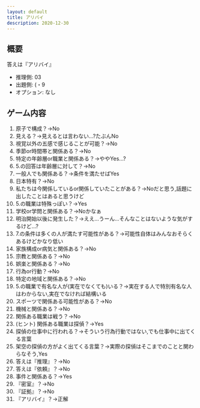```yaml
---
layout: default
title: アリバイ
description: 2020-12-30
---
```


## 概要

答えは『アリバイ』

- 推理側: 03
- 出題側: (・9
- オプション: なし

## ゲーム内容

1. 原子で構成？→No
2. 見える？→見えるとは言わない…?たぶんNo
3. 視覚以外の五感で感じることが可能？→No
4. 季節or時間帯と関係ある？→No
5. 特定の年齢層or職業と関係ある？→ややYes…?
6. 5.の回答は年齢層に対して？→No
7. 一般人でも関係ある？→条件を満たせばYes
8. 日本特有？→No
9. 私たちは今関係しているor関係していたことがある？→Noだと思う,話題に出したことはあると思うけど
10. 5.の職業は特殊っぽい？→Yes
11. 学校or学問と関係ある？→Noかなぁ
12. 明治開始以後に発生した？→ええ…うーん…そんなことはないような気がするけど…?
13. 7.の条件は多くの人が満たす可能性がある？→可能性自体はみんなおそらくあるけどかなり低い
14. 家族構成or病気と関係ある？→No
15. 宗教と関係ある？→No
16. 娯楽と関係ある？→No
17. 行為or行動？→No
18. 特定の地域と関係ある？→No
19. 5.の職業で有名な人が(実在でなくても)いる？→実在する人で特別有名な人はわからない,実在でなければ結構いる
20. スポーツで関係ある可能性がある？→No
21. 機械と関係ある？→No
22. 関係ある職業は戦う？→No
23. (ヒント) 関係ある職業は探偵？→Yes
24. 探偵の仕事中に行われる？→そういう行為行動ではない,でも仕事中に出てくる言葉
25. 架空の探偵の方がよく出てくる言葉？→実際の探偵はそこまでのことと関わらなそう,Yes
26. 答えは『推理』？→No
27. 答えは『依頼』？→No
28. 事件と関係ある？→Yes
29. 『密室』？→No
30. 『証拠』？→No
31. 『アリバイ』？→正解
